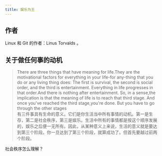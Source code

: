 ```yaml
---
title: 娱乐为王
---
```


## 作者
Linux 和 Git 的作者：Linus Torvalds 。

## 关于做任何事的动机
>  There are three things that have meaning for life.They are the motivational factors for everything in your life-for any-thing that you do or any living thing does: The first is survival, the second is social order, and the third is entertainment. Everything in life progresses in that order.And there is nothing after entertainment. So, in a sense,the implication is that the meaning of life is to reach that third stage. And once you've reached the third stage,you're done. But you have to go through the other stages  
> 有三件事具有生命的意义。它们是你生活当中所有事情的动机。第一是生存，第二是社会秩序，第三是娱乐。生活中所有的事情都是按这个顺序发展的，娱乐之后便一无所有。因此，从某种意义上来说，生活的意义就是要达到第三个阶段。你一旦达到了第三个阶段，就算成功了。但首先要越过前两个阶段。


社会秩序怎么理解？